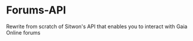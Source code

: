 Forums-API
==========

Rewrite from scratch of Sitwon's API that enables you to interact with Gaia Online forums